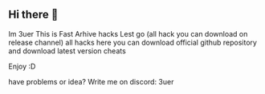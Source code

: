 ## Hi there 👋
Im 3uer
This is Fast Arhive hacks Lest go (all hack you can download on release channel)
all hacks here you can download official github repository and download latest version cheats

Enjoy :D

have problems or idea?
Write me on discord: 3uer
